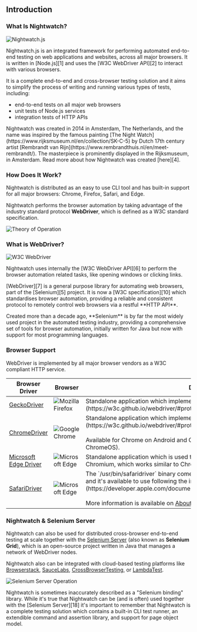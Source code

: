 <div class="page-header"><h2>Introduction</h2></div>

<h3 id="what-is-nightwatch"><span>What Is Nightwatch?</span></h3><p class="whatis-logo"><img src="/images/nightwatch-circle.png" alt="Nightwatch.js" title="Nightwatch.js" class="whatis"></p>

<p>Nightwatch.js is an integrated framework for performing automated end-to-end testing on web applications and websites, across all major browsers. It is written in [Node.js][1] and uses the [W3C WebDriver API][2] to interact with various browsers.</p>

<p>It is a complete end-to-end and cross-browser testing solution and it aims to simplify the process of writing and running various types of tests, including:</p>

<ul class="introduction">
    <li>end-to-end tests on all major web browsers</li>
    <li>unit tests of Node.js services</li>
    <li>integration tests of HTTP APIs</li>
</ul>
 
<p class="secondary-text">Nightwatch was created in 2014 in Amsterdam, The Netherlands, and the name was inspired by the famous painting [The Night Watch](https://www.rijksmuseum.nl/en/collection/SK-C-5) by Dutch 17th century artist [Rembrandt van Rijn](https://www.rembrandthuis.nl/en/meet-rembrandt/). The masterpiece is prominently displayed in the Rijksmuseum, in Amsterdam. Read more about how Nightwatch was created [here][4].</p>

<h3 id="theory-of-operation"><span>How Does It Work?</span></h3>

Nightwatch is distributed as an easy to use CLI tool and has built-in support for all major browsers: Chrome, Firefox, Safari, and Edge.  

Nightwatch performs the browser automation by taking advantage of the industry standard protocol **WebDriver**, which is defined as a W3C standard specification.

![Theory of Operation][image-1]

<h3 id="overview-of-webdriver"><span>What is WebDriver?</span></h3><p class="whatis-logo w3c-logo"><img src="https://www.w3.org/StyleSheets/TR/2016/logos/W3C" alt="W3C WebDriver" title="W3C WebDriver" class="whatis"></p>

<div class="alert alert-info">
Nightwatch uses internally the [W3C WebDriver API][6] to perform the browser automation related tasks, like opening windows or clicking links.
</div>

<p>[WebDriver][7] is a general purpose library for automating web browsers, part of the [Selenium][5] project. It is now a [W3C specification][10] which standardises browser automation, providing a reliable and consistent protocol to remotely control web browsers via a restful **HTTP API**.</p>

<p>Created more than a decade ago, **Selenium** is by far the most widely used project in the automated testing industry, providing a comprehensive set of tools for browser automation, initially written for Java but now with support for most programming languages.</p>

<h3 id="browser-support-table"><span>Browser Support</span></h3>

WebDriver is implemented by all major browser vendors as a W3C compliant HTTP service.

<table class="table table-bordered table-striped">
<thead>
 <tr>
   <th style="width: 200px;">Browser Driver</th>
   <th style="width: 100px; text-align:center">Browser</th>
   <th>Description</th>
 </tr>
</thead>
<tbody>
  <tr>
    <td><a class="local-nav" href="/gettingstarted/installation/#install-geckodriver">GeckoDriver</a></td>
    <td class="browser"><img alt="Mozilla Firefox" src="https://nightwatchjs.org/img/logos/Firefox_Logo_2017.png"/></td>
    <td>Standalone application which implements the [W3C WebDriver API](https://w3c.github.io/webdriver/#protocol) to communicate with Firefox.</td>
  </tr>

  <tr>
    <td><a class="local-nav" href="/gettingstarted/installation/#install-chromedriver">ChromeDriver</a></td>
    <td class="browser"><img alt="Google Chrome" src="https://nightwatchjs.org/img/logos/1200px-Google_Chrome_icon.svg.png"/></td>
    <td>Standalone application which implements the [W3C WebDriver API](https://w3c.github.io/webdriver/#protocol) for Chromium.<br><br>Available for Chrome on Android and Chrome on Desktop (Mac, Linux, Windows and ChromeOS).</td>
  </tr>

  <tr>
     <td><a class="local-nav" href="/gettingstarted/installation/#install-microsoftedge">Microsoft Edge Driver</a></td>
     <td class="browser"><img alt="Microsoft Edge" src="https://nightwatchjs.org/img/logos/Microsoft_Edge_logo.svg.png"/></td>
     <td>Standalone application which is used to drive the recent Edge browser, based on Chromium, which works similar to ChromeDriver.</td>
  </tr>

  <tr>
    <td><a class="local-nav" href="/gettingstarted/installation/#install-safaridriver">SafariDriver</a></td>
    <td class="browser"><img alt="Microsoft Edge" src="https://nightwatchjs.org/img/logos/safari_icon_large_2x.png"/></td>
    <td>The `/usr/bin/safaridriver` binary comes pre-installed with recent versions of Mac OS and it's available to use following the instructions on [Apple Developer website](https://developer.apple.com/documentation/webkit/testing_with_webdriver_in_safari).
    <br><br>More information is available on <a href="https://developer.apple.com/documentation/webkit/about_webdriver_for_safari" target="_blank">About WebDriver for Safari</a> page.
    </td>
  </tr>

 </tbody>
</table>

<h3 id="nightwatch-selenium-server"><span>Nightwatch &amp; Selenium Server</span></h3>

Nightwatch can also be used for distributed cross-browser end-to-end testing at scale together with the [Selenium Server][13] (also known as **Selenium Grid**), which is an open-source project written in Java that manages a network of WebDriver nodes.

Nightwatch also can be integrated with cloud-based testing platforms like [Browserstack][14], [SauceLabs][15], [CrossBrowserTesting][16], or [LambdaTest][17].

![Selenium Server Operation][image-2]

<p class="secondary-text">Nightwatch is sometimes inaccurately described as a "Selenium binding" library. While it's true that Nightwatch can be (and is often) used together with the [Selenium Server][18] it's important to remember that Nightwatch is a complete testing solution which contains a built-in CLI test runner, an extendible command and assertion library, and support for page object model.</p>

[1]:	https://nodejs.org/
[2]:	https://www.w3.org/TR/webdriver/
[3]:	https://github.com/SeleniumHQ/selenium/wiki/JsonWireProtocol
[4]:	/about
[5]:	https://selenium.dev/
[6]:	https://www.w3.org/TR/webdriver
[7]:	https://www.w3.org/TR/webdriver
[8]:	https://sites.google.com/chromium.org/driver/home
[9]:	https://github.com/mozilla/geckodriver
[10]:	https://www.w3.org/TR/webdriver/
[11]:	https://github.com/SeleniumHQ/selenium/wiki/JsonWireProtocol
[12]:	/gettingstarted/installation/#webdriver-service
[13]:	https://selenium.dev/downloads/
[14]:	https://www.browserstack.com/
[15]:	https://saucelabs.com/
[16]:	https://crossbrowsertesting.com/
[17]: https://www.lambdatest.com/
[18]:	https://selenium.dev/downloads/
[19]:	https://selenium.dev/downloads/

[image-1]:	/img/operation.png
[image-2]:	/img/operation-cloud.png
